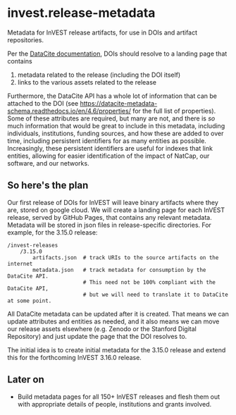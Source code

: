 # invest.release-metadata
Metadata for InVEST release artifacts, for use in DOIs and artifact repositories.

Per the [DataCite documentation](https://support.datacite.org/docs/landing-pages),
DOIs should resolve to a landing page that contains

1. metadata related to the release (including the DOI itself)
2. links to the various assets related to the release

Furthermore, the DataCite API has a whole lot of information that can be
attached to the DOI (see https://datacite-metadata-schema.readthedocs.io/en/4.6/properties/ for
the full list of properties).  Some of these attributes are required, but many
are not, and there is _so_ much information that would be great to include in
this metadata, including individuals, institutions, funding sources, and how
these are added to over time, including persistent identifiers for as many
entities as possible.  Increasingly, these persistent identifiers are useful
for indexes that link entities, allowing for easier identification of the
impact of NatCap, our software, and our networks.

## So here's the plan

Our first release of DOIs for InVEST will leave binary artifacts where they
are, stored on google cloud.  We will create a landing page for each InVEST release,
served by GitHub Pages, that contains any relevant metadata.  Metadata will be stored
in json files in release-specific directories.  For example, for the 3.15.0 release:

```text
/invest-releases
    /3.15.0
        artifacts.json  # track URIs to the source artifacts on the internet
        metadata.json   # track metadata for consumption by the DataCite API.
                        # This need not be 100% compliant with the DataCite API,
                        # but we will need to translate it to DataCite at some point.
```

All DataCite metadata can be updated after it is created.  That means we can
update attributes and entities as needed, and it also means we can move our
release assets elsewhere (e.g. Zenodo or the Stanford Digital Repository)
and just update the page that the DOI resolves to.

The initial idea is to create initial metadata for the 3.15.0 release and
extend this for the forthcoming InVEST 3.16.0 release.

## Later on

* Build metadata pages for all 150+ InVEST releases and flesh them out with
  appropriate details of people, institutions and grants involved.

